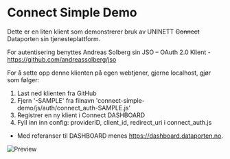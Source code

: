 # Connect Simple Demo

Dette er en liten klient som demonstrerer bruk av UNINETT ~~Connect~~ Dataporten sin tjenesteplattform. 

For autentisering benyttes Andreas Solberg sin JSO – OAuth 2.0 Klient - https://github.com/andreassolberg/jso

For å sette opp denne klienten på egen webtjener, gjerne localhost, gjør som følger:

1. Last ned klienten fra GitHub
2. Fjern '-SAMPLE' fra filnavn 'connect-simple-demo/js/auth/connect_auth-SAMPLE.js'
3. Registrer en ny klient i Connect DASHBOARD
4. Fyll inn inn config: providerID, client_id, redirect_uri i connect_auth.js 
 
* Med referanser til DASHBOARD menes https://dashboard.dataporten.no.

![Preview](/images/UNINETT_Connect_Demo.png)
